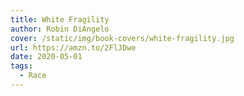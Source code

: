 ```yaml
---
title: White Fragility
author: Robin DiAngelo
cover: /static/img/book-covers/white-fragility.jpg
url: https://amzn.to/2FlJDwe
date: 2020-05-01
tags:
  - Race
---
```

